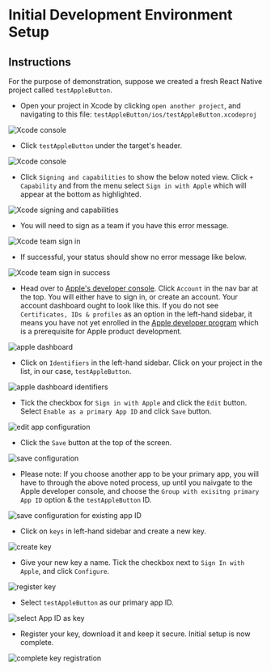 # Initial Development Environment Setup

## Instructions

For the purpose of demonstration, suppose we created a fresh React Native project called `testAppleButton`.

* Open your project in Xcode by clicking `open another project`, and navigating to this file: `testAppleButton/ios/testAppleButton.xcodeproj`

![Xcode console](docs/images/xcode-dashboard.png)

* Click `testAppleButton` under the target's header.

![Xcode console](docs/images/xcode-project-1.png)

* Click `Signing and capabilities` to show the below noted view. Click `+ Capability` and from the menu select `Sign in with Apple` which will appear at the bottom as highlighted.

![Xcode signing and capabilities](docs/images/xcode-signin-capabilities.png)

* You will need to sign as a team if you have this error message.

![Xcode team sign in](docs/images/xcode-signin-team.png)

* If successful, your status should show no error message like below.

![Xcode team sign in success](docs/images/xcode-signin-team-success.png)

* Head over to [Apple's developer console](https://developer.apple.com/). Click `Account` in the nav bar at the top. You will either have to sign in, or create an account. Your account dashboard ought to look like this. If you do not see `Certificates, IDs & profiles` as an option in the left-hand sidebar, it means you have not yet enrolled in the [Apple developer program](https://developer.apple.com/programs/) which is a prerequisite for Apple product development.

![apple dashboard](docs/images/apple-developer-console.png)

* Click on `Identifiers` in the left-hand sidebar. Click on your project in the list, in our case, `testAppleButton`.

![apple dashboard identifiers](docs/images/identifiers.png)

* Tick the checkbox for `Sign in with Apple` and click the `Edit` button. Select `Enable as a primary App ID` and click `Save` button.

![edit app configuration](docs/images/enable-sign-in.png)

* Click the `Save` button at the top of the screen.

![save configuration](docs/images/save-button.png)

* Please note: If you choose another app to be your primary app, you will have to through the above noted process, up until you naivgate to the Apple developer console, and choose the `Group with exisitng primary App ID` option & the `testAppleButton` ID.

![save configuration for existing app ID](docs/images/group-with-existing-id.png)

* Click on `keys` in left-hand sidebar and create a new key.

![create key](docs/images/create-key.png)

* Give your new key a name. Tick the checkbox next to `Sign In with Apple`, and click `Configure`.

![register key](docs/images/register-key.png)

* Select `testAppleButton` as our primary app ID.

![select App ID as key](docs/images/select-app-key.png)

* Register your key, download it and keep it secure. Initial setup is now complete.

![complete key registration](docs/images/complete-registration.png)
